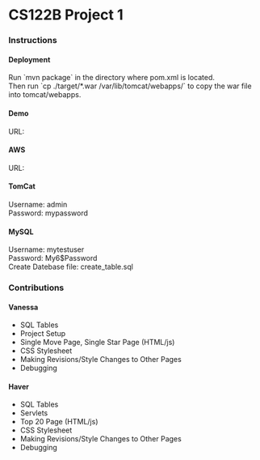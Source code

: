 <h1>CS122B Project 1</h1>
<h3>Instructions</h3>
<h4>Deployment</h4>
<p>Run `mvn package` in the directory where pom.xml is located.<br>Then run `cp ./target/*.war /var/lib/tomcat/webapps/` to copy the war file into tomcat/webapps.</p>
<h4>Demo</h4>
<p>URL: </p>
<h4>AWS</h4>
<p>URL: </p>
<h4>TomCat</h4>
<p>Username: admin<br>Password: mypassword</p>
<h4>MySQL</h4>
<p>Username: mytestuser<br>Password: My6$Password<br>Create Datebase file: create_table.sql</p>
<h3>Contributions</h3>
<h4>Vanessa</h4>
<ul>
  <li>SQL Tables</li>
  <li>Project Setup</li>
  <li>Single Move Page, Single Star Page (HTML/js)</li>
  <li>CSS Stylesheet</li>
  <li>Making Revisions/Style Changes to Other Pages</li>
  <li>Debugging</li>
</ul>
<h4>Haver</h4>
<ul>
  <li>SQL Tables</li>
  <li>Servlets</li>
  <li>Top 20 Page (HTML/js)</li>
  <li>CSS Stylesheet</li>
  <li>Making Revisions/Style Changes to Other Pages</li>
  <li>Debugging</li>
</ul>
